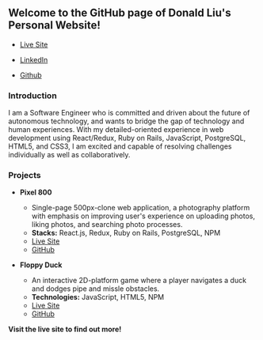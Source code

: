 ## Welcome to the GitHub page of Donald Liu's Personal Website!

* [Live Site](https://Donald-Liu.me)

* [LinkedIn](https://www.linkedin.com/in/donald-liu/)

* [Github](https://github.com/Donaldliu94)


### Introduction

I am a Software Engineer who is committed and driven about the future of autonomous technology, and wants to bridge the gap of technology and human experiences. With my detailed-oriented experience in web development using React/Redux, Ruby on Rails, JavaScript, PostgreSQL, HTML5, and CSS3, I am excited and capable of resolving challenges individually as well as collaboratively.


### Projects

* <b>Pixel 800</b>
  * Single-page 500px-clone web application, a photography platform with emphasis on improving user's experience on uploading photos, liking photos, and searching photo processes. 
  * <b>Stacks:</b> React.js, Redux, Ruby on Rails, PostgreSQL, NPM
  * [Live Site](https://pixel800.herokuapp.com/#/)
  * [GitHub](https://github.com/Donaldliu94/Pixel800)
  
  
* <b>Floppy Duck</b>
  * An interactive 2D-platform game where a player navigates a duck and dodges pipe and missle obstacles.
  * <b>Technologies:</b> JavaScript, HTML5, NPM
  * [Live Site](http://donald-liu.me/Floppy-Duck/)
  * [GitHub](https://github.com/Donaldliu94/Floppy-Duck)
  
 <b>Visit the live site to find out more!</b>